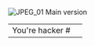 ![JPEG_01  Main version](https://user-images.githubusercontent.com/131826735/234426065-7eacddf1-a902-4b0f-b426-4c0075f17dec.jpg)

<table>
  <tr>
    <td>You're hacker #</td>
    <td><img src="https://profile-counter.glitch.me/3nailsinfosec/count.svg" alt="" /></td>
  </tr>
</table>
